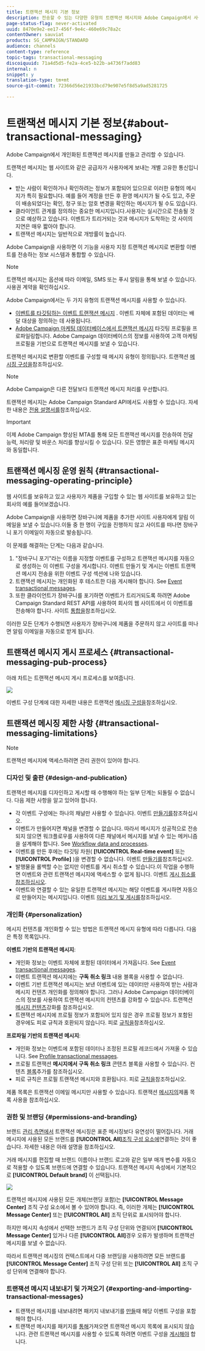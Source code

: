 ```yaml
---
title: 트랜잭션 메시지 기본 정보
description: 전송할 수 있는 다양한 유형의 트랜잭션 메시지와 Adobe Campaign에서 사용되는 방식을 살펴볼 수 있습니다.
page-status-flag: never-activated
uuid: 8470e9e2-ee17-456f-9e4c-460e69c78a2c
contentOwner: sauviat
products: SG_CAMPAIGN/STANDARD
audience: channels
content-type: reference
topic-tags: transactional-messaging
discoiquuid: 71a4d5d5-fe2a-4ce5-b22b-a4736f7add83
internal: n
snippet: y
translation-type: tm+mt
source-git-commit: 72366d56e21933bcd79e907e5f8d5a9ad5281725

---
```



# 트랜잭션 메시지 기본 정보{#about-transactional-messaging}

Adobe Campaign에서 개인화된 트랜잭션 메시지를 만들고 관리할 수 있습니다.

트랜잭션 메시지는 웹 사이트와 같은 공급자가 사용자에게 보내는 개별 고유한 통신입니다.

* 받는 사람이 확인하거나 확인하려는 정보가 포함되어 있으므로 이러한 유형의 메시지가 특히 필요합니다. 예를 들어 계정을 만든 후 환영 메시지가 될 수도 있고, 주문이 배송되었다는 확인, 청구 또는 암호 변경을 확인하는 메시지가 될 수도 있습니다.
* 클라이언트 관계를 정의하는 중요한 메시지입니다.사용자는 실시간으로 전송될 것으로 예상하고 있습니다. 이벤트가 트리거되는 것과 메시지가 도착하는 것 사이의 지연은 매우 짧아야 합니다.
* 트랜잭션 메시지는 일반적으로 개방률이 높습니다.

Adobe Campaign을 사용하면 이 기능을 사용자 지정 트랜잭션 메시지로 변환할 이벤트를 전송하는 정보 시스템과 통합할 수 있습니다.

>[!NOTE]
>
>트랜잭션 메시지는 옵션에 따라 이메일, SMS 또는 푸시 알림을 통해 보낼 수 있습니다. 사용권 계약을 확인하십시오.

Adobe Campaign에서는 두 가지 유형의 트랜잭션 메시지를 사용할 수 있습니다.

* [이벤트를 타깃팅하는 이벤트 트랜잭션 메시지](../../channels/using/event-transactional-messages.md) . 이벤트 자체에 포함된 데이터는 배달 대상을 정의하는 데 사용됩니다.
* [Adobe Campaign 마케팅 데이터베이스에서 트랜잭션 메시지](../../channels/using/profile-transactional-messages.md) 타깃팅 프로필을 프로파일링합니다. Adobe Campaign 데이터베이스의 정보를 사용하여 고객 마케팅 프로필을 기반으로 트랜잭션 메시지를 보낼 수 있습니다.

트랜잭션 메시지로 변환할 이벤트를 구성할 때 메시지 유형이 정의됩니다. 트랜잭션 [메시징 구성을](../../administration/using/configuring-transactional-messaging.md)참조하십시오.

>[!NOTE]
>
>Adobe Campaign은 다른 전달보다 트랜잭션 메시지 처리를 우선합니다.

트랜잭션 메시지는 Adobe Campaign Standard API에서도 사용할 수 있습니다. 자세한 내용은 [전용 설명서를](../../api/using/managing-transactional-messages.md)참조하십시오.

>[!IMPORTANT]
>
>이제 Adobe Campaign 향상된 MTA를 통해 모든 트랜잭션 메시지를 전송하여 전달 능력, 처리량 및 바운스 처리를 향상시킬 수 있습니다. 모든 영향은 표준 마케팅 메시지와 동일합니다.

## 트랜잭션 메시징 운영 원칙 {#transactional-messaging-operating-principle}

웹 사이트를 보유하고 있고 사용자가 제품을 구입할 수 있는 웹 사이트를 보유하고 있는 회사의 예를 들어보겠습니다.

Adobe Campaign을 사용하면 장바구니에 제품을 추가한 사이트 사용자에게 알림 이메일을 보낼 수 있습니다.이들 중 한 명이 구입을 진행하지 않고 사이트를 떠나면 장바구니 포기 이메일이 자동으로 발송됩니다.

이 문제를 해결하는 단계는 다음과 같습니다.

1. &quot;장바구니 포기&quot;라는 이름을 지정할 이벤트를 구성하고 트랜잭션 메시지를 자동으로 생성하는 이 이벤트 구성을 게시합니다. 이벤트 만들기 및 게시는 이벤트 트랜잭션 메시지 [](../../administration/using/configuring-transactional-messaging.md#use-case--configuring-an-event-to-send-a-transactional-message) 전송을 위한 이벤트 구성 섹션에 나와 있습니다.
1. 트랜잭션 메시지는 개인화된 후 테스트한 다음 게시해야 합니다. See [Event transactional messages](../../channels/using/event-transactional-messages.md).
1. 또한 클라이언트가 장바구니를 포기하면 이벤트가 트리거되도록 하려면 Adobe Campaign Standard REST API를 사용하여 회사의 웹 사이트에서 이 이벤트를 전송해야 합니다. 사이트 [통합을](../../administration/using/configuring-transactional-messaging.md#integrating-the-triggering-of-the-event-in-a-website)참조하십시오.

이러한 모든 단계가 수행되면 사용자가 장바구니에 제품을 주문하지 않고 사이트를 떠나면 알림 이메일을 자동으로 받게 됩니다.

## 트랜잭션 메시지 게시 프로세스 {#transactional-messaging-pub-process}

아래 차트는 트랜잭션 메시지 게시 프로세스를 보여줍니다.

![](assets/message-center_pub-process.png)

이벤트 구성 단계에 대한 자세한 내용은 트랜잭션 [메시징 구성을](../../administration/using/configuring-transactional-messaging.md)참조하십시오.

## 트랜잭션 메시징 제한 사항 {#transactional-messaging-limitations}

>[!NOTE]
>
>트랜잭션 메시지에 액세스하려면 관리 권한이 있어야 합니다.

### 디자인 및 출판 {#design-and-publication}

트랜잭션 메시지를 디자인하고 게시할 때 수행해야 하는 일부 단계는 되돌릴 수 없습니다. 다음 제한 사항을 알고 있어야 합니다.

* 각 이벤트 구성에는 하나의 채널만 사용할 수 있습니다. 이벤트 [만들기를](../../administration/using/configuring-transactional-messaging.md#creating-an-event)참조하십시오.
* 이벤트가 만들어지면 채널을 변경할 수 없습니다. 따라서 메시지가 성공적으로 전송되지 않으면 워크플로우를 사용하여 다른 채널에서 메시지를 보낼 수 있는 메커니즘을 설계해야 합니다. See [Workflow data and processes](../../automating/using/workflow-data-and-processes.md).
* 이벤트를 만든 후에는 타깃팅 차원( **[!UICONTROL Real-time event]** 또는 **[!UICONTROL Profile]** )을 변경할 수 없습니다. 이벤트 [만들기를](../../administration/using/configuring-transactional-messaging.md#creating-an-event)참조하십시오.
* 발행물을 롤백할 수는 없지만 이벤트를 게시 취소할 수 있습니다.이 작업을 수행하면 이벤트와 관련 트랜잭션 메시지에 액세스할 수 없게 됩니다. 이벤트 [게시 취소를 참조하십시오](../../administration/using/configuring-transactional-messaging.md#unpublishing-an-event).
* 이벤트와 연결할 수 있는 유일한 트랜잭션 메시지는 해당 이벤트를 게시하면 자동으로 만들어지는 메시지입니다. 이벤트 [미리 보기 및 게시를](../../administration/using/configuring-transactional-messaging.md#previewing-and-publishing-the-event)참조하십시오.

### 개인화 {#personalization}

메시지 컨텐츠를 개인화할 수 있는 방법은 트랜잭션 메시지 유형에 따라 다릅니다. 다음은 특정 목록입니다.

**이벤트 기반의 트랜잭션 메시지**:

* 개인화 정보는 이벤트 자체에 포함된 데이터에서 가져옵니다. See [Event transactional messages](../../channels/using/event-transactional-messages.md).
* 이벤트 트랜잭션 메시지에는 **구독 취소 링크** 내용 블록을 사용할 수 없습니다.
* 이벤트 기반 트랜잭션 메시지는 보낸 이벤트에 있는 데이터만 사용하여 받는 사람과 메시지 컨텐츠 개인화를 정의해야 합니다. 그러나 Adobe Campaign 데이터베이스의 정보를 사용하여 트랜잭션 메시지의 컨텐츠를 강화할 수 있습니다. 트랜잭션 [메시지 컨텐츠](../../administration/using/configuring-transactional-messaging.md#enriching-the-transactional-message-content)강화를 참조하십시오.
* 트랜잭션 메시지에 프로필 정보가 포함되어 있지 않은 경우 프로필 정보가 포함된 경우에도 피로 규칙과 호환되지 않습니다. 피로 [규칙을](../../sending/using/fatigue-rules.md)참조하십시오.

**프로파일 기반의 트랜잭션 메시지**:

* 개인화 정보는 이벤트에 포함된 데이터나 조정된 프로필 레코드에서 가져올 수 있습니다. See [Profile transactional messages](../../channels/using/profile-transactional-messages.md).
* 프로필 트랜잭션 **메시지에서 구독 취소 링크** 콘텐츠 블록을 사용할 수 있습니다. 컨텐츠 [블록](../../designing/using/personalization.md#adding-a-content-block)추가를 참조하십시오.
* 피로 규칙은 프로필 트랜잭션 메시지와 호환됩니다. 피로 [규칙을](../../sending/using/fatigue-rules.md)참조하십시오.

제품 목록은 트랜잭션 이메일 메시지만 사용할 수 있습니다. 트랜잭션 [메시지의](../../channels/using/event-transactional-messages.md#using-product-listings-in-a-transactional-message)제품 목록 사용을 참조하십시오.

### 권한 및 브랜딩 {#permissions-and-branding}

브랜드 [관리 측면에서](../../administration/using/branding.md) 트랜잭션 메시징은 표준 메시징보다 유연성이 떨어집니다. 거래 메시지에 사용된 모든 브랜드를 **[!UICONTROL All]**[&#x200B;조직 구성 요소에](../../administration/using/organizational-units.md)연결하는 것이 좋습니다. 자세한 내용은 아래 설명을 참조하십시오.

거래 메시지를 편집할 때 브랜드 이름이나 브랜드 로고와 같은 일부 매개 변수를 자동으로 적용할 수 있도록 브랜드에 연결할 수 있습니다. 트랜잭션 메시지 속성에서 기본적으로 **[!UICONTROL Default brand]** 이 선택됩니다.

![](assets/message-center_branding.png)

트랜잭션 메시지에 사용된 모든 개체(브랜딩 포함)는 **[!UICONTROL Message Center]** 조직 구성 요소에서 볼 수 있어야 합니다. 즉, 이러한 개체는 **[!UICONTROL Message Center]** 또는 **[!UICONTROL All]** 조직 단위로 표시되어야 합니다.

하지만 메시지 속성에서 선택한 브랜드가 조직 구성 단위와 연결되어 **[!UICONTROL Message Center]** 있거나 다른 **[!UICONTROL All]**&#x200B;경우 오류가 발생하며 트랜잭션 메시지를 보낼 수 없습니다.

따라서 트랜잭션 메시징의 컨텍스트에서 다중 브랜딩을 사용하려면 모든 브랜드를 **[!UICONTROL Message Center]** 조직 구성 단위 또는 **[!UICONTROL All]** 조직 구성 단위에 연결해야 합니다.

### 트랜잭션 메시지 내보내기 및 가져오기 {#exporting-and-importing-transactional-messages}

* 트랜잭션 메시지를 내보내려면 패키지 내보내기를 [만들](../../automating/using/managing-packages.md#creating-a-package)때 해당 이벤트 구성을 포함해야 합니다.
* 트랜잭션 메시지를 패키지를 [통해](../../automating/using/managing-packages.md#importing-a-package)가져오면 트랜잭션 메시지 목록에 표시되지 않습니다. 관련 트랜잭션 메시지를 사용할 수 있도록 하려면 이벤트 구성을 [게시해야](../../administration/using/configuring-transactional-messaging.md#previewing-and-publishing-the-event) 합니다.

